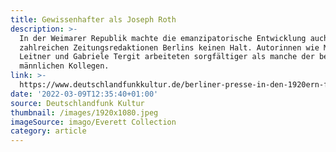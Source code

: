 ```yaml
---
title: Gewissenhafter als Joseph Roth
description: >-
  In der Weimarer Republik machte die emanzipatorische Entwicklung auch vor den
  zahlreichen Zeitungsredaktionen Berlins keinen Halt. Autorinnen wie Maria
  Leitner und Gabriele Tergit arbeiteten sorgfältiger als manche der berühmten
  männlichen Kollegen.
link: >-
  https://www.deutschlandfunkkultur.de/berliner-presse-in-den-1920ern-frauen-in-den-redaktionen-100.html
date: '2022-03-09T12:35:40+01:00'
source: Deutschlandfunk Kultur
thumbnail: /images/1920x1080.jpeg
imageSource: imago/Everett Collection
category: article
---
```


